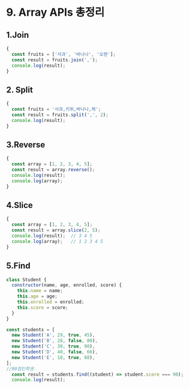 # 9. Array APIs 총정리

## 1.Join

```javascript
{
  const fruits = ['사과', '바나나', '오렌'];
  const result = fruits.join(',');
  console.log(result);
}
```

## 2. Split

```javascript
{
  const fruits = '사과,키위,바나나,체';
  const result = fruits.split(',', 2);
  console.log(result);
}
```

## 3.Reverse

```javascript
{
  const array = [1, 2, 3, 4, 5];
  const result = array.reverse();
  console.log(result);
  console.log(array);
}
```

## 4.Slice

```javascript
{
  const array = [1, 2, 3, 4, 5];
  const result = array.slice(2, 5);
  console.log(result);  // 3 4 5
  console.log(array);   // 1 2 3 4 5
}
```

## 5.Find

```javascript
class Student {
  constructor(name, age, enrolled, score) {
    this.name = name;
    this.age = age;
    this.enrolled = enrolled;
    this.score = score;
  }
}

const students = [
  new Student('A', 29, true, 45),
  new Student('B', 28, false, 80),
  new Student('C', 30, true, 90),
  new Student('D', 40, false, 66),
  new Student('E', 18, true, 88),
];
//90점인학생
  const result = students.find((student) => student.score === 90);
  console.log(result);
```

